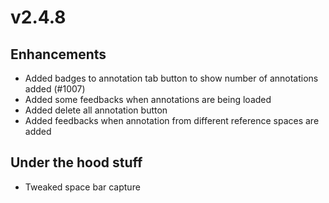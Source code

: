 # v2.4.8

## Enhancements

- Added badges to annotation tab button to show number of annotations added (#1007)
- Added some feedbacks when annotations are being loaded
- Added delete all annotation button
- Added feedbacks when annotation from different reference spaces are added

## Under the hood stuff

- Tweaked space bar capture
